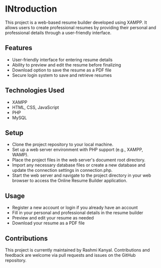 # INtroduction
This project is a web-based resume builder developed using XAMPP. It allows users to create professional resumes by providing their personal and professional details through a user-friendly interface.
## Features
- User-friendly interface for entering resume details
- Ability to preview and edit the resume before finalizing
- Download option to save the resume as a PDF file
- Secure login system to save and retrieve resumes
## Technologies Used
- XAMPP
- HTML, CSS, JavaScript
- PHP
- MySQL
## Setup
- Clone the project repository to your local machine.
- Set up a web server environment with PHP support (e.g., XAMPP, WAMP).
- Place the project files in the web server's document root directory.
- Import any necessary database files or create a new database and update the connection settings in connection.php.
- Start the web server and navigate to the project directory in your web browser to access the Online Resume Builder application.
## Usage
- Register a new account or login if you already have an account
- Fill in your personal and professional details in the resume builder
- Preview and edit your resume as needed
- Download your resume as a PDF file
## Contributions
This project is currently maintained by Rashmi Kanyal. Contributions and feedback are welcome via pull requests and issues on the GitHub repository.
